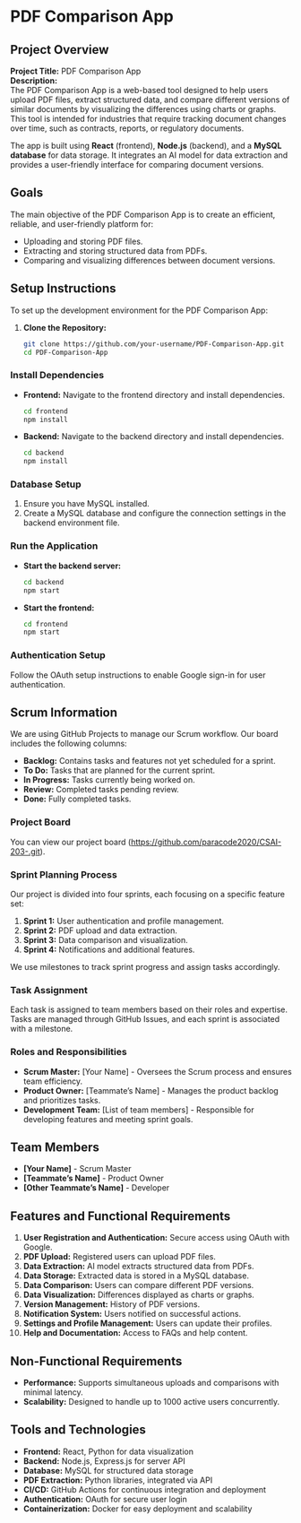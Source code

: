 # PDF Comparison App

## Project Overview
**Project Title:** PDF Comparison App  
**Description:**  
The PDF Comparison App is a web-based tool designed to help users upload PDF files, extract structured data, and compare different versions of similar documents by visualizing the differences using charts or graphs. This tool is intended for industries that require tracking document changes over time, such as contracts, reports, or regulatory documents.

The app is built using **React** (frontend), **Node.js** (backend), and a **MySQL database** for data storage. It integrates an AI model for data extraction and provides a user-friendly interface for comparing document versions.

## Goals
The main objective of the PDF Comparison App is to create an efficient, reliable, and user-friendly platform for:
- Uploading and storing PDF files.
- Extracting and storing structured data from PDFs.
- Comparing and visualizing differences between document versions.

## Setup Instructions
To set up the development environment for the PDF Comparison App:

1. **Clone the Repository:**
   ```bash
   git clone https://github.com/your-username/PDF-Comparison-App.git
   cd PDF-Comparison-App


### Install Dependencies

- **Frontend:** Navigate to the frontend directory and install dependencies.
    ```bash
    cd frontend
    npm install
    ```

- **Backend:** Navigate to the backend directory and install dependencies.
    ```bash
    cd backend
    npm install
    ```

### Database Setup
1. Ensure you have MySQL installed.
2. Create a MySQL database and configure the connection settings in the backend environment file.

### Run the Application

- **Start the backend server:**
    ```bash
    cd backend
    npm start
    ```

- **Start the frontend:**
    ```bash
    cd frontend
    npm start
    ```

### Authentication Setup
Follow the OAuth setup instructions to enable Google sign-in for user authentication.

## Scrum Information
We are using GitHub Projects to manage our Scrum workflow. Our board includes the following columns:

- **Backlog:** Contains tasks and features not yet scheduled for a sprint.
- **To Do:** Tasks that are planned for the current sprint.
- **In Progress:** Tasks currently being worked on.
- **Review:** Completed tasks pending review.
- **Done:** Fully completed tasks.

### Project Board
You can view our project board (https://github.com/paracode2020/CSAI-203-.git).

### Sprint Planning Process
Our project is divided into four sprints, each focusing on a specific feature set:

1. **Sprint 1:** User authentication and profile management.
2. **Sprint 2:** PDF upload and data extraction.
3. **Sprint 3:** Data comparison and visualization.
4. **Sprint 4:** Notifications and additional features.

We use milestones to track sprint progress and assign tasks accordingly.

### Task Assignment
Each task is assigned to team members based on their roles and expertise. Tasks are managed through GitHub Issues, and each sprint is associated with a milestone.

### Roles and Responsibilities
- **Scrum Master:** [Your Name] - Oversees the Scrum process and ensures team efficiency.
- **Product Owner:** [Teammate’s Name] - Manages the product backlog and prioritizes tasks.
- **Development Team:** [List of team members] - Responsible for developing features and meeting sprint goals.

## Team Members
- **[Your Name]** - Scrum Master
- **[Teammate’s Name]** - Product Owner 
- **[Other Teammate’s Name]** - Developer 

## Features and Functional Requirements

1. **User Registration and Authentication:** Secure access using OAuth with Google.
2. **PDF Upload:** Registered users can upload PDF files.
3. **Data Extraction:** AI model extracts structured data from PDFs.
4. **Data Storage:** Extracted data is stored in a MySQL database.
5. **Data Comparison:** Users can compare different PDF versions.
6. **Data Visualization:** Differences displayed as charts or graphs.
7. **Version Management:** History of PDF versions.
8. **Notification System:** Users notified on successful actions.
9. **Settings and Profile Management:** Users can update their profiles.
10. **Help and Documentation:** Access to FAQs and help content.

## Non-Functional Requirements

- **Performance:** Supports simultaneous uploads and comparisons with minimal latency.
- **Scalability:** Designed to handle up to 1000 active users concurrently.

## Tools and Technologies

- **Frontend:** React, Python for data visualization
- **Backend:** Node.js, Express.js for server API
- **Database:** MySQL for structured data storage
- **PDF Extraction:** Python libraries, integrated via API
- **CI/CD:** GitHub Actions for continuous integration and deployment
- **Authentication:** OAuth for secure user login
- **Containerization:** Docker for easy deployment and scalability
